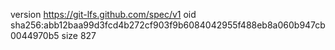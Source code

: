version https://git-lfs.github.com/spec/v1
oid sha256:abb12baa99d3fcd4b272cf903f9b6084042955f488eb8a060b947cb0044970b5
size 827
